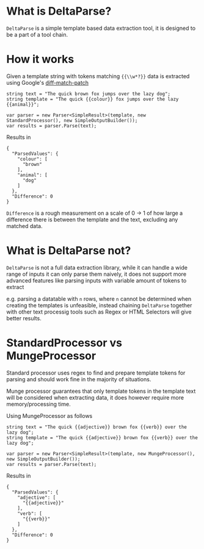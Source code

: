 # What is DeltaParse?
`DeltaParse` is a simple template based data extraction tool, it is designed to be a part of a tool chain.
# How it works
Given a template string with tokens matching `{{\\w*?}}` data is extracted using Google's [diff-match-patch](https://github.com/google/diff-match-patch)
```
string text = "The quick brown fox jumps over the lazy dog";
string template = "The quick {{colour}} fox jumps over the lazy {{animal}}";

var parser = new Parser<SimpleResult>(template, new StandardProcessor(), new SimpleOutputBuilder());
var results = parser.Parse(text);
```
Results in
```
{
  "ParsedValues": {
    "colour": [
      "brown"
    ],
    "animal": [
      "dog"
    ]
  },
  "Difference": 0
}
```

`Difference` is a rough measurement on a scale of 0 -> 1 of how large a difference there is between the template and the text, excluding any matched data.

# What is DeltaParse not?
`DeltaParse` is not a full data extraction library, while it can handle a wide range of inputs it can only parse them naively, it does not support more advanced features like parsing inputs with variable amount of tokens to extract

e.g. parsing a datatable with `n` rows, where `n` cannot be determined when creating the templates is unfeasible, instead chaining `DeltaParse` together with other text processig tools such as Regex or HTML Selectors will give better results.

# StandardProcessor vs MungeProcessor
Standard processor uses regex to find and prepare template tokens for parsing and should work fine in the majority of situations.

Munge processor guarantees that only template tokens in the template text will be considered when extracting data, it does however require more memory/processing time.

Using MungeProcessor as follows
```
string text = "The quick {{adjective}} brown fox {{verb}} over the lazy dog";
string template = "The quick {{adjective}} brown fox {{verb}} over the lazy dog";

var parser = new Parser<SimpleResult>(template, new MungeProcessor(), new SimpleOutputBuilder());
var results = parser.Parse(text);
```
Results in
```
{
  "ParsedValues": {
    "adjective": [
      "{{adjective}}"
    ],
    "verb": [
      "{{verb}}"
    ]
  },
  "Difference": 0
}
```

